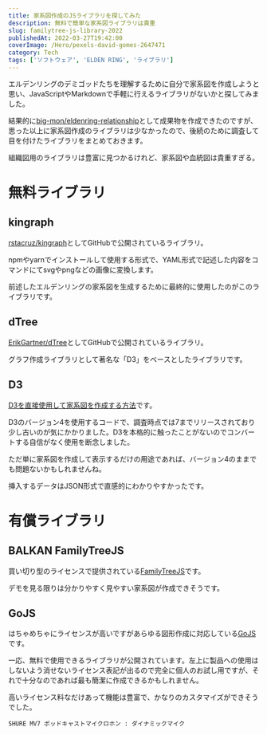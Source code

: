 ```yaml
---
title: 家系図作成のJSライブラリを探してみた
description: 無料で簡単な家系図ライブラリは貴重
slug: familytree-js-library-2022
publishedAt: 2022-03-27T19:42:00
coverImage: /Hero/pexels-david-gomes-2647471
category: Tech
tags: ['ソフトウェア', 'ELDEN RING', 'ライブラリ']
---
```


エルデンリングのデミゴッドたちを理解するために自分で家系図を作成しようと思い、JavaScriptやMarkdownで手軽に行えるライブラリがないかと探してみました。

結果的に[big-mon/eldenring-relationship](https://github.com/big-mon/eldenring-relationship)として成果物を作成できたのですが、思った以上に家系図作成のライブラリは少なかったので、後続のために調査して目を付けたライブラリをまとめておきます。

組織図用のライブラリは豊富に見つかるけれど、家系図や血統図は貴重すぎる。

# 無料ライブラリ

## kingraph

[rstacruz/kingraph](https://github.com/rstacruz/kingraph)としてGitHubで公開されているライブラリ。

npmやyarnでインストールして使用する形式で、YAML形式で記述した内容をコマンドにてsvgやpngなどの画像に変換します。

前述したエルデンリングの家系図を生成するために最終的に使用したのがこのライブラリです。

## dTree

[ErikGartner/dTree](https://github.com/ErikGartner/dTree)としてGitHubで公開されているライブラリ。

グラフ作成ライブラリとして著名な「D3」をベースとしたライブラリです。

## D3

[D3を直接使用して家系図を作成する方法](https://bl.ocks.org/mell0kat/5cb91a2048384560dfa8f041fd9a0295)です。

D3のバージョン4を使用するコードで、調査時点では7までリリースされており少し古いのが気にかかりました。D3を本格的に触ったことがないのでコンバートする自信がなく使用を断念しました。

ただ単に家系図を作成して表示するだけの用途であれば、バージョン4のままでも問題ないかもしれませんね。

挿入するデータはJSON形式で直感的にわかりやすかったです。

# 有償ライブラリ

## BALKAN FamilyTreeJS

買い切り型のライセンスで提供されている[FamilyTreeJS](https://balkan.app/FamilyTreeJS/Demos/royal-family-tree)です。

デモを見る限りは分かりやすく見やすい家系図が作成できそうです。

## GoJS

はちゃめちゃにライセンスが高いですがあらゆる図形作成に対応している[GoJS](https://gojs.net/latest/samples/genogram.html)です。

一応、無料で使用できるライブラリが公開されています。左上に製品への使用はしないよう消せないライセンス表記が出るので完全に個人のお試し用ですが、それで十分なのであれば最も簡潔に作成できるかもしれません。

高いライセンス料なだけあって機能は豊富で、かなりのカスタマイズができそうでした。

```amazon:B08KY7G1GV
SHURE MV7 ポッドキャストマイクロホン : ダイナミックマイク
```
